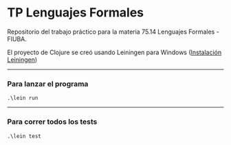 # TP Lenguajes Formales

Repositorio del trabajo práctico para la materia 75.14 Lenguajes Formales - FIUBA.


El proyecto de Clojure se creó usando Leiningen para Windows ([Instalación Leiningen](#https://github.com/technomancy/leiningen/blob/stable/README.md))

------------------------------------------------------------
### Para lanzar el programa

~~~
.\lein run
~~~

------------------------------------------------------------
### Para correr todos los tests

~~~
.\lein test
~~~

